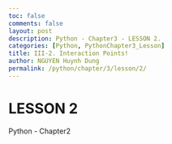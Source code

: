 ```yaml
---
toc: false
comments: false
layout: post
description: Python - Chapter3 - LESSON 2.
categories: [Python, PythonChapter3_Lesson]
title: III-2. Interaction Points!
author: NGUYEN Huynh Dung
permalink: /python/chapter/3/lesson/2/
---
```


# LESSON 2
Python - Chapter2



